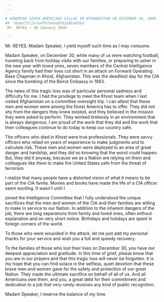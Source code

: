 ```yaml
---
---

# HONORING SEVEN AMERICANS KILLED IN AFGHANISTAN ON DECEMBER 30, 2009
## `6bdef2fc2e7e4f67e46e8562b0ba05b4`
`Mr. REYES — 20 January 2010`

---
```



Mr. REYES. Madam Speaker, I yield myself such time as I may consume.

Madam Speaker, on December 30, while many of us were watching 
football, traveling back from holiday visits with our families, or 
preparing to usher in the new year with loved ones, seven members of 
the Central Intelligence Agency family had their lives cut short in an 
attack on Forward Operating Base Chapman in Khost, Afghanistan. This 
was the deadliest day for the CIA since the bombing of the Beirut 
Embassy in 1983.

The news of this tragic loss was of particular personal sadness and 
difficulty for me. I had the privilege to meet the Khost team when I 
last visited Afghanistan on a committee oversight trip. I can attest 
that these men and women were among the finest America has to offer. 
They did not shy from the dangers they knew existed, and they believed 
in the mission they were asked to perform. They worked tirelessly in an 
environment that is always dangerous. I am proud of the work that they 
did and the work that their colleagues continue to do today to keep our 
country safe.

The officers who died in Khost were true professionals. They were 
savvy officers who relied on years of experience to make judgments and 
to calculate risk. These men and women were deployed to an area of 
great danger and hardship, and they did so knowing that the worst could 
happen. But, they did it anyway, because we as a Nation are relying on 
them and colleagues like them to make the United States safe from the 
threat of terrorism.

I realize that many people have a distorted vision of what it means 
to be part of the CIA family. Movies and books have made the life of a 
CIA officer seem exciting. It wasn't until I


joined the Intelligence Committee that I fully understood the unique 
sacrifices that the men and women of the CIA and their families are 
willing to make in service to our Nation. In addition to the inherent 
dangers of the job, there are long separations from family and loved 
ones, often without explanation and on very short notice. Birthdays and 
holidays are spent in foreign corners of the world.

To those who were wounded in the attack, let me just add my personal 
thanks for your service and wish you a full and speedy recovery.

To the families of those who lost their lives on December 30, you 
have our deepest appreciation and gratitude. In this time of grief, 
please know that you are in our prayers and that this tragic loss will 
never be forgotten. It is my hope that you can find solace in the 
selfless, quiet devotion that these brave men and women gave for the 
safety and protection of our great Nation. They made the ultimate 
sacrifice on behalf of all of us. And all Americans owe them, and you, 
a great debt for their commitment and dedication to a job that very 
rarely receives any kind of public recognition.

Madam Speaker, I reserve the balance of my time.
